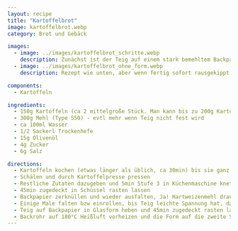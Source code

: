 ```yaml
---
layout: recipe
title: "Kartoffelbrot"
image: kartoffelbrot.webp
category: Brot und Gebäck

images:
  - image: ../images/kartoffelbrot_schritte.webp
    description: Zunächst ist der Teig auf einem stark bemehltem Backpapier, danach oben Mehl und etwas flach drücken, danach einrollen und in Glasform geben
  - image: ../images/kartoffelbrot_ohne_form.webp
    description: Rezept wie unten, aber wenn fertig sofort rausgekippt und einiges an Hartweizenmehl nachgeknetet. Immer wieder der Länge nach eingeklappt, 90° gedreht und wieder eingeklappt (paar mal wiederholen). Dann 30min zugedeckt rasten lassen und danach auf Blech mit Backpapier ins Rohr geben (etwas Wasser drauf sprühen und etwas Harzweizenmehl drauf, dann einmal einschneiden). 180°C Heizluft vorheizen und 25min ins Rohr geben (5min vor Ende und nach Rausnehmen nochmal besprühen)

components:
  - Kartoffeln

ingredients:
  - 150g Kartoffeln (ca 2 mittelgroße Stück. Man kann bis zu 200g Kartoffeln nehmen, muss dann das Mehl entsprechend reduzieren)
  - 300g Mehl (Type 550) - evtl mehr wenn Teig nicht fest wird
  - ca 100ml Wasser
  - 1/2 Sackerl Trockenhefe
  - 15g Olivenöl
  - 4g Zucker
  - 6g Salz

directions:
  - Kartoffeln kochen (etwas länger als üblich, ca 30min) bis sie ganz durch sind.
  - Schälen und durch Kartoffelpresse pressen
  - Restliche Zutaten dazugeben und 5min Stufe 3 in Küchenmaschine kneten (bei Bedarf noch Wasser/Mehl nachgeben) bis ein schöner Teig entsteht
  - 45min zugedeckt in Schüssel rasten lassen
  - Backpapier zerknüllen und wieder ausfalten, Ja! Hartweizenmehl drauf geben, Teig drauf fallen lassen und oben nochmal Hartweizenmehl geben
  - Einige Male falten bzw einrollen, bis Teig leichte Spannung hat, dann immer wieder ineinander falten bis eine längliche Rolle entsteht
  - Teig auf Backpapier in Glasform heben und 45min zugedeckt rasten lassen
  - Backrohr auf 180°C Heißluft vorheizen und die Form auf die zweite Schiene von unten stellen und ca 30min lang backen (evtl +5min? weils innen noch sehr weich war)
---
```


